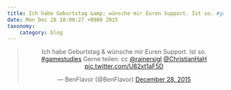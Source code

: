 ```yaml
---
title: Ich habe Geburtstag &amp; wünsche mir Euren Support. Ist so. #gamestudies Gerne teilen: cc @rainersigl @ChristianHaH http://twitter.com/BenFlavor/status/681381312628920320/photo/1
date: Mon Dec 28 10:00:27 +0000 2015
taxonomy:
    category: blog
---
```

<blockquote class="twitter-tweet" align="center" width="350"><p lang="de" dir="ltr">Ich habe Geburtstag &amp; wünsche mir Euren Support. Ist so. <a href="https://twitter.com/hashtag/gamestudies?src=hash">#gamestudies</a> Gerne teilen: cc <a href="https://twitter.com/rainersigl">@rainersigl</a> <a href="https://twitter.com/ChristianHaH">@ChristianHaH</a> <a href="http://twitter.com/BenFlavor/status/681381312628920320/photo/1">pic.twitter.com/U82xt1aF5D</a></p>&mdash; BenFlavor (@BenFlavor) <a href="https://twitter.com/BenFlavor/status/681381312628920320">December 28, 2015</a></blockquote>
